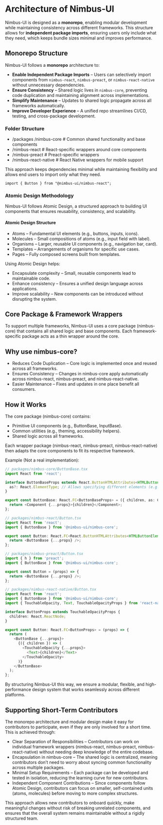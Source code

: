 # **Architecture of Nimbus-UI**

Nimbus-UI is designed as a **monorepo**, enabling modular development while maintaining consistency across different frameworks. This structure allows for **independent package imports**, ensuring users only include what they need, which keeps bundle sizes minimal and improves performance.

## **Monorepo Structure**

Nimbus-UI follows a **monorepo** architecture to:

- **Enable Independent Package Imports** – Users can selectively import components from `nimbus-react`, `nimbus-preact`, or `nimbus-react-native` without unnecessary dependencies.
- **Ensure Consistency** – Shared logic lives in `nimbus-core`, preventing code duplication and maintaining alignment across implementations.
- **Simplify Maintenance** – Updates to shared logic propagate across all frameworks automatically.
- **Improve Developer Experience** – A unified repo streamlines CI/CD, testing, and cross-package development.

### **Folder Structure**

- /packages /nimbus-core # Common shared functionality and base components
- /nimbus-react # React-specific wrappers around core components
- /nimbus-preact # Preact-specific wrappers
- /nimbus-react-native # React Native wrappers for mobile support

This approach keeps dependencies minimal while maintaining flexibility and allows end users
to import only what they need.

````import { Button } from "@nimbus-ui/nimbus-react";````

### **Atomic Design Methodology**

Nimbus-UI follows Atomic Design, a structured approach to building UI components that ensures reusability, consistency, and scalability.

#### **Atomic Design Structure**

- Atoms – Fundamental UI elements (e.g., buttons, inputs, icons).
- Molecules – Small compositions of atoms (e.g., input field with label).
- Organisms – Larger, reusable UI components (e.g., navigation bar, card).
- Templates – Arrangements of organisms for specific use cases.
- Pages – Fully composed screens built from templates.

Using Atomic Design helps:

- Encapsulate complexity – Small, reusable components lead to maintainable code.
- Enhance consistency – Ensures a unified design language across applications.
- Improve scalability – New components can be introduced without disrupting the system.

## Core Package & Framework Wrappers

To support multiple frameworks, Nimbus-UI uses a core package (nimbus-core) that contains all shared logic and base components. Each framework-specific package acts as a thin wrapper around the core.

## Why use nimbus-core?

- Reduces Code Duplication – Core logic is implemented once and reused across all frameworks.
- Ensures Consistency – Changes in nimbus-core apply automatically across nimbus-react, nimbus-preact, and nimbus-react-native.
- Easier Maintenance – Fixes and updates in one place benefit all consumers.

## How it Works

The core package (nimbus-core) contains:

- Primitive UI components (e.g., ButtonBase, InputBase).
- Common utilities (e.g., theming, accessibility helpers).
- Shared logic across all frameworks.

Each wrapper package (nimbus-react, nimbus-preact, nimbus-react-native) then adapts the core components to fit its respective framework.

Example (Not a real implementation):

``` TypeScript
// packages/nimbus-core/ButtonBase.tsx
import React from 'react';

interface ButtonBaseProps extends React.ButtonHTMLAttributes<HTMLButtonElement> {
  as?: React.ElementType; // Allows specifying different elements (e.g., button, link)
}

export const ButtonBase: React.FC<ButtonBaseProps> = ({ children, as: Component = 'button', ...props }) => {
  return <Component {...props}>{children}</Component>;
};

// packages/nimbus-react/Button.tsx
import React from 'react';
import { ButtonBase } from '@nimbus-ui/nimbus-core';

export const Button: React.FC<React.ButtonHTMLAttributes<HTMLButtonElement>> = (props) => {
  return <ButtonBase {...props} />;
};

// packages/nimbus-preact/Button.tsx
import { h } from 'preact';
import { ButtonBase } from '@nimbus-ui/nimbus-core';

export const Button = (props) => {
  return <ButtonBase {...props} />;
};

// packages/nimbus-react-native/Button.tsx
import React from 'react';
import { ButtonBase } from '@nimbus-ui/nimbus-core';
import { TouchableOpacity, Text, TouchableOpacityProps } from 'react-native';

interface ButtonProps extends TouchableOpacityProps {
  children: React.ReactNode;
}

export const Button: React.FC<ButtonProps> = (props) => {
  return (
    <ButtonBase {...props}>
      {({ children }) => (
        <TouchableOpacity {...props}>
          <Text>{children}</Text>
        </TouchableOpacity>
      )}
    </ButtonBase>
  );
};
```

By structuring Nimbus-UI this way, we ensure a modular, flexible, and high-performance design system that works seamlessly across different platforms.

## Supporting Short-Term Contributors

The monorepo architecture and modular design make it easy for contributors to participate, even if they are only involved for a short time. This is achieved through:

- Clear Separation of Responsibilities – Contributors can work on individual framework wrappers (nimbus-react, nimbus-preact, nimbus-react-native) without needing deep knowledge of the entire codebase.
- Encapsulation in nimbus-core – The shared logic is centralized, meaning contributors don’t need to worry about syncing common functionality across multiple packages.
- Minimal Setup Requirements – Each package can be developed and tested in isolation, reducing the learning curve for new contributors.
- Independent Component Contributions – Since components follow Atomic Design, contributors can focus on smaller, self-contained units (atoms, molecules) before moving to more complex structures.

This approach allows new contributors to onboard quickly, make meaningful changes without risk of breaking unrelated components, and ensures that the overall system remains maintainable without a rigidly structured team.
